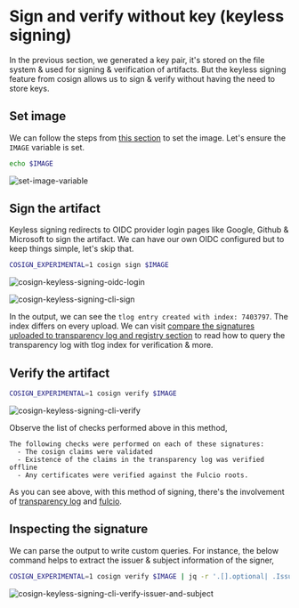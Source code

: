 # Sign and verify without key (keyless signing)

In the previous section, we generated a key pair, it's stored on the file system & used for signing & verification of artifacts. But the keyless signing feature from cosign allows us to sign & verify without having the need to store keys.

## Set image

We can follow the steps from [this section](./set-image.md) to set the image. Let's ensure the `IMAGE` variable is set.

```bash
echo $IMAGE
```

![set-image-variable](../images/set-image-variable.png)

## Sign the artifact

Keyless signing redirects to OIDC provider login pages like Google, Github & Microsoft to sign the artifact. We can have our own OIDC configured but to keep things simple, let's skip that.

```bash
COSIGN_EXPERIMENTAL=1 cosign sign $IMAGE
```

![cosign-keyless-signing-oidc-login](../images/cosign-keyless-signing-oidc-login.png)

![cosign-keyless-signing-cli-sign](../images/cosign-keyless-signing-cli-sign.png)

In the output, we can see the `tlog entry created with index: 7403797`. The index differs on every upload. We can visit [compare the signatures uploaded to transparency log and registry section](../rekor/compare-the-signatures-uploaded-to-transparency-log-and-registry.md) to read how to query the transparency log with tlog index for verification & more.

## Verify the artifact

```bash
COSIGN_EXPERIMENTAL=1 cosign verify $IMAGE
```

![cosign-keyless-signing-cli-verify](../images/cosign-keyless-signing-cli-verify.png)

Observe the list of checks performed above in this method,

```
The following checks were performed on each of these signatures:
  - The cosign claims were validated
  - Existence of the claims in the transparency log was verified offline
  - Any certificates were verified against the Fulcio roots.
```

As you can see above, with this method of signing, there's the involvement of [transparency log](../rekor/index.md) and [fulcio](../fulcio/index.md). 

## Inspecting the signature

We can parse the output to write custom queries. For instance, the below command helps to extract the issuer & subject information of the signer,

```bash
COSIGN_EXPERIMENTAL=1 cosign verify $IMAGE | jq -r '.[].optional| .Issuer + "-" + .Subject'
```

![cosign-keyless-signing-cli-verify-issuer-and-subject](../images/cosign-keyless-signing-cli-verify-issuer-and-subject.png)
